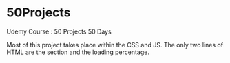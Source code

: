 # 50Projects
Udemy Course : 50 Projects 50 Days

Most of this project takes place within the CSS and JS. 
The only two lines of HTML are the section and the loading percentage.


